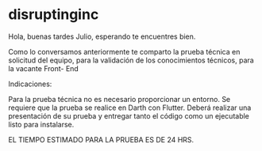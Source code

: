 # disruptinginc


Hola, buenas tardes Julio, esperando te encuentres bien.

 

Como lo conversamos anteriormente te comparto la prueba técnica en solicitud del equipo, para la validación de los conocimientos técnicos, para la vacante Front- End

 

Indicaciones:

 

Para la prueba técnica no es necesario proporcionar un entorno.
Se requiere que la prueba se realice en Darth con Flutter.
Deberá realizar una presentación de su prueba y entregar tanto el código como un ejecutable listo para instalarse.
 

EL TIEMPO ESTIMADO PARA LA PRUEBA ES DE 24 HRS.
